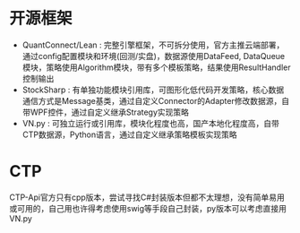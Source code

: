 # 开源框架

- QuantConnect/Lean : 完整引擎框架，不可拆分使用，官方主推云端部署，通过config配置模块和环境(回测/实盘)，数据源使用DataFeed, DataQueue模块，策略使用Algorithm模块，带有多个模板策略，结果使用ResultHandler控制输出
- StockSharp : 有单独功能模块引用库，可图形化低代码开发策略，核心数据通信方式是Message基类，通过自定义Connector的Adapter修改数据源，自带WPF控件，通过自定义继承Strategy实现策略
- VN.py : 可独立运行或引用库，模块化程度也高，国产本地化程度高，自带CTP数据源，Python语言，通过自定义继承策略模板实现策略

# CTP

CTP-Api官方只有cpp版本，尝试寻找C#封装版本但都不太理想，没有简单易用或可用的，自己用也许得考虑使用swig等手段自己封装，py版本可以考虑直接用VN.py